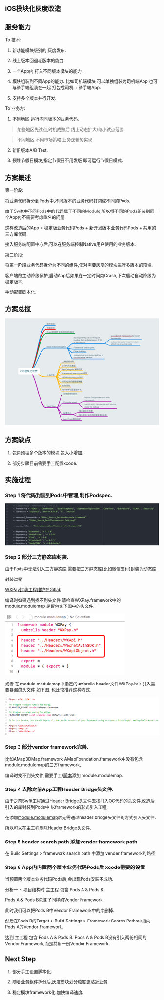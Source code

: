 ## iOS模块化灰度改造

## 服务能力

To 技术:

1. 新功能模块级别的 灰度发布.

2. 线上版本回退老版本的能力.

3. 一个App内 打入不同版本模块的能力.

4. 模块组装到不同App的能力. 比如司机端模块 可以单独组装为司机端App 也可与骑手端组装在一起 打包成司机 + 骑手端App.

5. 支持多个版本并行开发.

To 业务方:

1. 不同地区 运行不同版本的业务代码.

> 某些地区先试点,时机成熟后 线上动态扩大/缩小试点范围.

> 不同地区 不同市场策略 业务逻辑的实现.

2. 新旧版本A/B Test.

3. 预埋节假日模块,指定节假日不用发版 即可运行节假日模式.

## 方案概述

第一阶段:

将业务代码拆分到Pods中,不同版本的业务代码打包成不同的Pods.

由于Swift中不同Pods中的代码属于不同的Module,所以将不同的Pods组装到同一个App内不需要考虑重名的问题.

这样改造后的App = 稳定版业务代码Pods + 新开发版本业务代码Pods + 共用的三方库代码.

接入服务端配置中心后,可以在服务端控制Native用户使用的业务版本.

第二阶段:

将第一阶段业务代码拆分为不同的组件,仅对需要灰度的模块进行多版本的预埋.

客户端的主动降级保护,启动App后如果在一定时间内Crash,下次启动自动降级为稳定版本.

手动配置脚本化.

## 方案总揽

![方案总揽](https://github.com/Nirvana-icy/candyImg/raw/master/iOS_AB_Test/iOSABTest.png)

## 方案缺点

1. 包内预埋多个版本的模块 包大小增加.

2. 部分步骤目前需要手工配置xcode.

## 实施过程

### Step 1 将代码封装到Pods中管理,制作Podspec.

![Podspec](https://github.com/Nirvana-icy/candyImg/raw/master/iOS_AB_Test/podspec.png)

### Step 2 部分三方静态库封装.

由于Pods中无法引入三方静态库,需要把三方静态库(比如微信支付)封装为动态库.

[封装过程](http://www.cocoachina.com/ios/20170427/19136.html)

[WXPay封装工程维护在Gitlab](http://git.ops.com/XGN-IOS/WXPay)

编译时如果遇到找不到头文件,请检查WXPay.framework中的module.modulemap 是否包含下图中的头文件.

![WXPay modulemap](https://github.com/Nirvana-icy/candyImg/raw/master/iOS_AB_Test/modulemap.png)

或者 在 module.modulemap中指定的umbrella header文件WXPay.h中 引入需要暴漏的头文件 如下图. 也比较推荐这种方式.

![WXPay modulemap](https://github.com/Nirvana-icy/candyImg/raw/master/iOS_AB_Test/umbrella_header.png)

### Step 3 部分vendor framework完善.

比如AMap3DMap.framework AMapFoundation.framework中没有包含module.modulemap的三方framework,

编译时找不到头文件,需要手工/[脚本](http://www.jianshu.com/p/a1d2d148fdd3)添加 module.modulemap.

### Step 4 去除之前App工程Header Bridge头文件.

由于之前Swfit工程通过Header Bridge头文件去找引入OC代码的头文件.改造后引入的库封装到Pods中 以framework的形式引入工程,

在添加[module.modulemap](http://www.jianshu.com/p/a1d2d148fdd3)后无需通过header bridge头文件的方式引入头文件.

所以可以在主工程删除Header Bridge头文件.

### Step 5 header search path 添加vender framework path

在 Build Settings > framework search path 中添加 vender framework的路径

### Step 6 App内内置两个版本业务代码Pods后 xcode需要的设置

当预置两个版本业务代码Pods后,会出现Pods安装不成功.

分析一下 项目结构时 主工程 包含 Pods A & Pods B.

Pods A & Pods B包含了同样的Vendor Framework.

此时我们可以把Pods B中Vendor Framework中的库删掉.

然后在Pods B的Target > Build Settings > Framework Search Paths中指向Pods A的Vendor Framework.

达到 主工程 包含 Pods A & Pods B. Pods A & Pods B没有引入两份相同的Vendor Framework,而是共用一份Vendor Framework.

## Next Step

1. 部分手工设置脚本化.

2. 随着业务组件拆分后,灰度模块划分粒度更贴近业务.

3. 稳定模块framework化,加快编译速度.
